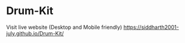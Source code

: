 # Drum-Kit

Visit live website (Desktop and Mobile friendly)
https://siddharth2001-july.github.io/Drum-Kit/

